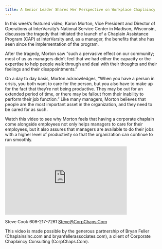 ```yaml
---
title: A Senior Leader Shares Her Perspective on Workplace Chaplaincy
---
```

In this week’s featured video, Karon Morton, Vice President and Director of Operations at InterVarsity’s National Service Center in Madison, Wisconsin, discusses the tragedy that initiated the launch of a Chaplain Assistance Program (CAP) at InterVarsity and, as a manager, the benefits that she has seen since the implementation of the program.

After the tragedy, Morton saw “such a pervasive effect on our community; most of us as managers didn’t feel that we had either the capacity or the expertise to help people walk through and deal with their thoughts and their feelings and their disappointments.”

On a day to day basis, Morton acknowledges, “When you have a person in crisis, you both want to care for the person, but you also have to make up for the fact that they’re not being productive. They may be out for an extended period of time, or there may be fallout from their inability to perform their job function.” Like many managers, Morton believes that people are the most important asset in the organization, and they need to be cared for as such.

Watch this video to see why Morton feels that having a corporate chaplain come alongside employees not only helps managers to care for their employees, but it also assures that managers are available to do their jobs with a higher level of productivity so that the organization can continue to run smoothly.

<iframe src="http://player.vimeo.com/video/28416541?title=0&amp;byline=0&amp;portrait=0&amp;color=ffffff" frameborder="0" width="400" height="225"></iframe>

Steve Cook
608-217-7261
Steve@CorpChaps.Com

This video is made possible by the generous partnership of Bryan Feller (ChaplainsInc.com and bryanfellerassociates.com), a client of Corporate Chaplaincy Consulting (CorpChaps.Com).
